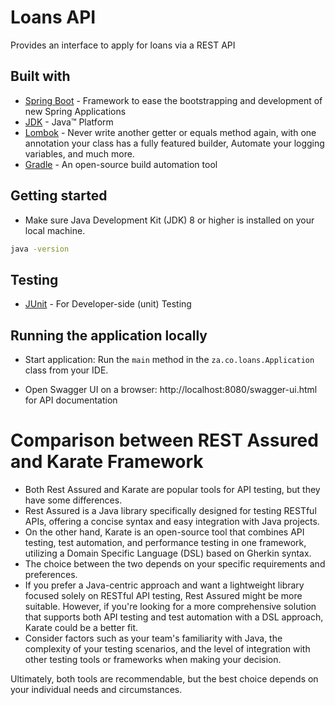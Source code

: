 # Loans API

Provides an interface to apply for loans via a REST API

## Built with

* 	[Spring Boot](https://spring.io/projects/spring-boot) - Framework to ease the bootstrapping and development of new Spring Applications
* 	[JDK](http://www.oracle.com/technetwork/java/javase/downloads/jdk8-downloads-2133151.html) - Java™ Platform
* 	[Lombok](https://projectlombok.org/) - Never write another getter or equals method again, with one annotation your class has a fully featured builder, Automate your logging variables, and much more.
* 	[Gradle](https://gradle.org/) - An open-source build automation tool

## Getting started

* Make sure Java Development Kit (JDK) 8 or higher is installed on your local machine.
```bash
java -version
```

## Testing

* [JUnit](https://junit.org/) - For Developer-side (unit) Testing


## Running the application locally

*   Start application: Run the `main` method in the `za.co.loans.Application` class from your IDE. 

* Open Swagger UI on a browser: http://localhost:8080/swagger-ui.html for API documentation


# Comparison between REST Assured and Karate Framework

* Both Rest Assured and Karate are popular tools for API testing, but they have some differences. 
* Rest Assured is a Java library specifically designed for testing RESTful APIs, offering a concise syntax and easy integration with Java projects. 
* On the other hand, Karate is an open-source tool that combines API testing, test automation, and performance testing in one framework, utilizing a Domain Specific Language (DSL) based on Gherkin syntax.
* The choice between the two depends on your specific requirements and preferences.
* If you prefer a Java-centric approach and want a lightweight library focused solely on RESTful API testing, Rest Assured might be more suitable. However, if you're looking for a more comprehensive solution that supports both API testing and test automation with a DSL approach, Karate could be a better fit.
* Consider factors such as your team's familiarity with Java, the complexity of your testing scenarios, and the level of integration with other testing tools or frameworks when making your decision. 

Ultimately, both tools are recommendable, but the best choice depends on your individual needs and circumstances.

